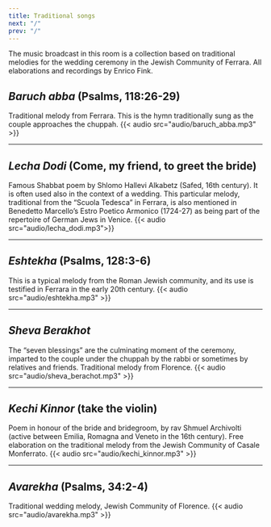 ```yaml
---
title: Traditional songs
next: "/"
prev: "/"
---
```


The music broadcast in this room is a collection based on traditional melodies for the wedding ceremony in the Jewish Community of Ferrara. All elaborations and recordings by Enrico Fink.

## *Baruch abba* (Psalms, 118:26-29)
Traditional melody from Ferrara. This is the hymn traditionally sung as the couple approaches the chuppah.
{{< audio src="audio/baruch_abba.mp3" >}}
___


## *Lecha Dodi* (Come, my friend, to greet the bride)
Famous Shabbat poem by Shlomo Hallevi Alkabetz (Safed, 16th century). It is often used also in the context of a wedding. This particular melody, traditional from the “Scuola Tedesca” in Ferrara, is also mentioned in Benedetto Marcello’s Estro Poetico Armonico (1724-27) as being part of the repertoire of German Jews in Venice.
{{< audio src="audio/lecha_dodi.mp3">}}
___


## *Eshtekha* (Psalms, 128:3-6)
This is a typical melody from the Roman Jewish community, and its use is testified in Ferrara in the early 20th century.
{{< audio src="audio/eshtekha.mp3" >}}
___


## *Sheva Berakhot*
The “seven blessings” are the culminating moment of the ceremony, imparted to the couple under the chuppah by the rabbi or sometimes by relatives and friends. Traditional melody from Florence.
{{< audio src="audio/sheva_berachot.mp3" >}}
___


## *Kechi Kinnor* (take the violin)
Poem in honour of the bride and bridegroom, by rav Shmuel Archivolti (active between Emilia, Romagna and Veneto in the 16th century). Free elaboration on the traditional melody from the Jewish Community of Casale Monferrato.
{{< audio src="audio/kechi_kinnor.mp3" >}}
___


## *Avarekha*  (Psalms, 34:2-4) 
Traditional wedding melody, Jewish Community of Florence.
{{< audio src="audio/avarekha.mp3" >}}